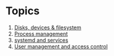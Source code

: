 # Topics
1. [Disks, devices & filesystem](./topics/disk-and-fs-management.md)
2. [Process management](./topics/proccess-management.md)
3. [systemd and services](./topics/systemd-and-services.md)
3. [User management and access control](./topics/users-and-iam.md)
